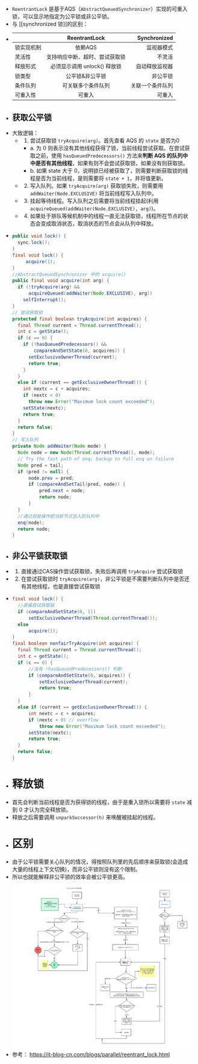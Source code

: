 - `ReentrantLock` 是基于AQS（`AbstractQueuedSynchronizer`）实现的可重入锁，可以显示地指定为公平锁或非公平锁。
- 与 [[synchronized 锁]]的区别：
- |     | **ReentrantLock** | **Synchronized**     |
  | :---        |    :----:   |          ---: |
  | 锁实现机制 |依赖AQS | 监视器模式|
  | 灵活性 | 支持响应中断、超时、尝试获取锁 | 不灵活 |
  | 释放形式 | 必须显示调用 unlock() 释放锁 | 自动释放监视器 |
  | 锁类型 | 公平锁&非公平锁 | 非公平锁 |
  | 条件队列 | 可关联多个条件队列 | 关联一个条件队列 |
  | 可重入性 | 可重入 | 可重入 |
- ## 获取公平锁
- 大致逻辑：
	- 1. 尝试获取锁 `tryAcquire(arg)`。首先查看 AQS 的  `state` 是否为0
		- a. 为 0 则表示没有其他线程获得了锁，当前线程尝试获取。在尝试获取之前，使用 `hasQueuedPredecessors()` 方法来**判断 AQS 的队列中中是否有其他线程**，如果有则不会尝试获取锁，如果没有则获取锁。
		- b. 如果 state 大于 0，说明锁已经被获取了，则需要判断获取锁的线程是否为当前线程，是则需要将 `state + 1`，并将值更新。
	- 2. 写入队列。如果 `tryAcquire(arg)` 获取锁失败，则需要用 `addWaiter(Node.EXCLUSIVE)` 将当前线程写入队列中。
	- 3. 挂起等待线程。写入队列之后需要将当前线程挂起(利用`acquireQueued(addWaiter(Node.EXCLUSIVE), arg)`)。
	- 4. 如果处于排队等候机制中的线程一直无法获取锁，线程所在节点的状态会变成取消状态，取消状态的节点会从队列中释放。
- ```java
  public void lock() {
    sync.lock();
  }
  final void lock() {
       acquire(1);
  }
  //AbstractQueuedSynchronizer 中的 acquire()
  public final void acquire(int arg) {
    if (!tryAcquire(arg) &&
        acquireQueued(addWaiter(Node.EXCLUSIVE), arg))
      selfInterrupt();
  }
  // 尝试获取锁
  protected final boolean tryAcquire(int acquires) {
    final Thread current = Thread.currentThread();
    int c = getState();
    if (c == 0) {
      if (!hasQueuedPredecessors() &&
          compareAndSetState(0, acquires)) {
        setExclusiveOwnerThread(current);
        return true;
      }
    }
    else if (current == getExclusiveOwnerThread()) {
      int nextc = c + acquires;
      if (nextc < 0)
        throw new Error("Maximum lock count exceeded");
      setState(nextc);
      return true;
    }
    return false;
  }
  // 写入队列
  private Node addWaiter(Node mode) {
    Node node = new Node(Thread.currentThread(), mode);
    // Try the fast path of enq; backup to full enq on failure
    Node pred = tail;
    if (pred != null) {
        node.prev = pred;
        if (compareAndSetTail(pred, node)) {
            pred.next = node;
            return node;
        }
    }
    //通过自旋操作把当前节点加入到队列中
    enq(node); 
    return node;
  }
  ```
- ## 非公平锁获取锁
- 1. 直接通过CAS操作尝试获取锁，失败后再调用 `tryAcquire` 尝试获取锁
- 2. 在尝试获取锁时 `tryAcquire(arg)`，非公平锁是不需要判断队列中是否还有其他线程，也是直接尝试获取锁
- ```java
  final void lock() {
    //直接尝试获取锁
    if (compareAndSetState(0, 1))
        setExclusiveOwnerThread(Thread.currentThread());
    else
        acquire(1);
  }
  final boolean nonfairTryAcquire(int acquires) {
    final Thread current = Thread.currentThread();
    int c = getState();
    if (c == 0) {
        //没有 !hasQueuedPredecessors() 判断
        if (compareAndSetState(0, acquires)) {
            setExclusiveOwnerThread(current);
            return true;
        }
    }
    else if (current == getExclusiveOwnerThread()) {
        int nextc = c + acquires;
        if (nextc < 0) // overflow
            throw new Error("Maximum lock count exceeded");
        setState(nextc);
        return true;
    }
    return false;
  }
  ```
- # 释放锁
- 首先会判断当前线程是否为获得锁的线程，由于是重入锁所以需要将 `state` 减到 0 才认为完全释放锁。
- 释放之后需要调用 `unparkSuccessor(h)` 来唤醒被挂起的线程。
- # 区别
- 由于公平锁需要关心队列的情况，得按照队列里的先后顺序来获取锁(会造成大量的线程上下文切换)，而非公平锁则没有这个限制。
- 所以也就能解释非公平锁的效率会被公平锁更高。
  ![image.png](../assets/image_1692279816622_0.png)
- 参考： https://it-blog-cn.com/blogs/parallel/reentrant_lock.html